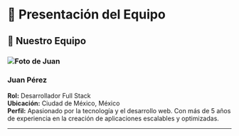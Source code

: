 # 🏢 Presentación del Equipo

## 🌟 Nuestro Equipo

### ![Foto de Juan](ruta/a/la/imagen.jpg)
### Juan Pérez
**Rol:** Desarrollador Full Stack  
**Ubicación:** Ciudad de México, México  
**Perfil:** Apasionado por la tecnología y el desarrollo web. Con más de 5 años de experiencia en la creación de aplicaciones escalables y optimizadas.

---
